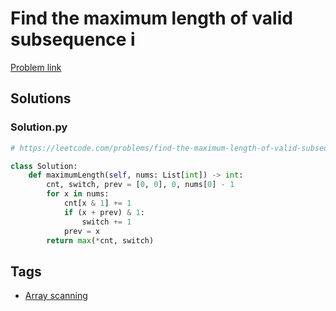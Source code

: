 # Find the maximum length of valid subsequence i

[Problem link](https://leetcode.com/problems/find-the-maximum-length-of-valid-subsequence-i/)

## Solutions


### Solution.py
```py
# https://leetcode.com/problems/find-the-maximum-length-of-valid-subsequence-i/

class Solution:
    def maximumLength(self, nums: List[int]) -> int:
        cnt, switch, prev = [0, 0], 0, nums[0] - 1
        for x in nums:
            cnt[x & 1] += 1
            if (x + prev) & 1:
                switch += 1
            prev = x
        return max(*cnt, switch)
```
## Tags

* [Array scanning](/Collections/array-scanning.md#array-scanning)
